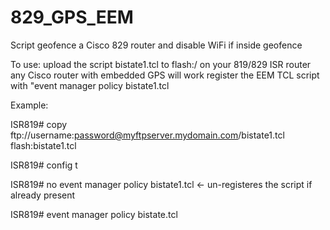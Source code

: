 # 829_GPS_EEM
Script geofence a Cisco 829 router and disable WiFi if inside geofence

To use: upload the script bistate1.tcl to flash:/ on your 819/829 ISR router
any Cisco router with embedded GPS will work
register the EEM TCL script with "event manager policy bistate1.tcl

Example:<p>
ISR819# copy ftp://username:password@myftpserver.mydomain.com/bistate1.tcl flash:bistate1.tcl<p>
ISR819# config t<p>
ISR819# no event manager policy bistate1.tcl      <- un-registeres the script if already present<p>
ISR819# event manager policy bistate.tcl<p>

